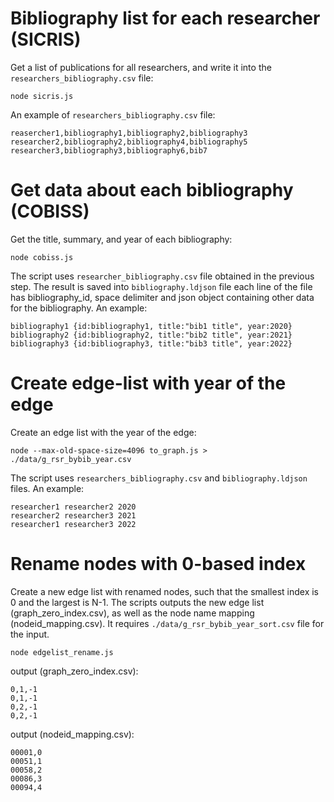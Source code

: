 # Bibliography list for each researcher (SICRIS)
Get a list of publications for all researchers, and write it into the `researchers_bibliography.csv` file:
```
node sicris.js
```
An example of `researchers_bibliography.csv` file:
```
reasercher1,bibliography1,bibliography2,bibliography3
researcher2,bibliography2,bibliography4,bibliography5
researcher3,bibliography3,bibliography6,bib7
```

# Get data about each bibliography (COBISS)
Get the title, summary, and year of each bibliography:
```
node cobiss.js
```
The script uses `researcher_bibliography.csv` file obtained in the previous step.
The result is saved into `bibliography.ldjson` file each line of the file has bibliography_id, space delimiter and json object containing other data for the bibliography. An example:
```
bibliography1 {id:bibliography1, title:"bib1 title", year:2020}
bibliography2 {id:bibliography2, title:"bib2 title", year:2021}
bibliography3 {id:bibliography3, title:"bib3 title", year:2022}
```

# Create edge-list with year of the edge

Create an edge list with the year of the edge:
```
node --max-old-space-size=4096 to_graph.js > ./data/g_rsr_bybib_year.csv
``` 
The script uses `researchers_bibliography.csv` and `bibliography.ldjson` files. An example:
```
researcher1 researcher2 2020
researcher2 researcher3 2021
researcher1 researcher3 2022
```

# Rename nodes with 0-based index

Create a new edge list with renamed nodes, such that the smallest index is 0 and the largest is N-1. The scripts outputs the new edge list (graph_zero_index.csv), as well as the node name mapping (nodeid_mapping.csv). It requires `./data/g_rsr_bybib_year_sort.csv` file for the input.

```
node edgelist_rename.js
```

output (graph_zero_index.csv):
```
0,1,-1
0,1,-1
0,2,-1
0,2,-1
```
output (nodeid_mapping.csv):
```
00001,0
00051,1
00058,2
00086,3
00094,4
```
